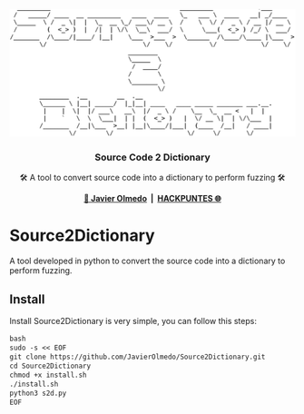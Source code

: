 <p align="center">
    <a href="https://hackpuntes.com" target="_blank">
      <img src="https://raw.githubusercontent.com/JavierOlmedo/Source2Dictionary/master/img/s2d.png" width="700">
    </a>
    <h3 align="center">Source Code 2 Dictionary</h3>
    <p align="center">🛠️ A tool to convert source code into a dictionary to perform fuzzing 🛠️</p>
</p>
<p align="center">
    <b>
        <a href="https://twitter.com/jjavierolmedo" target="_blank">🔗 Javier Olmedo</a>
        &nbsp;|&nbsp;
        <a href="https://www.hackpuntes.com" target="_blank">HACKPUNTES 🌐</a>
  </b>  
</p>

# Source2Dictionary
A tool developed in python to convert the source code into a dictionary to perform fuzzing.

## Install
Install Source2Dictionary is very simple, you can follow this steps:

```
bash
sudo -s << EOF
git clone https://github.com/JavierOlmedo/Source2Dictionary.git
cd Source2Dictionary
chmod +x install.sh
./install.sh
python3 s2d.py
EOF
```
